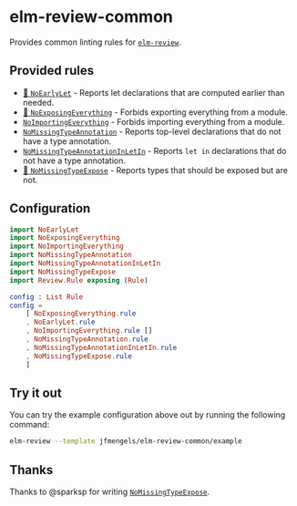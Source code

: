 # elm-review-common

Provides common linting rules for [`elm-review`](https://package.elm-lang.org/packages/jfmengels/elm-review/latest/).


## Provided rules

- [🔧 `NoEarlyLet`](https://package.elm-lang.org/packages/jfmengels/elm-review-common/1.0.4/NoEarlyLet) - Reports let declarations that are computed earlier than needed.
- [🔧 `NoExposingEverything`](https://package.elm-lang.org/packages/jfmengels/elm-review-common/1.0.4/NoExposingEverything "Provides automatic fixes") - Forbids exporting everything from a module.
- [`NoImportingEverything`](https://package.elm-lang.org/packages/jfmengels/elm-review-common/1.0.4/NoImportingEverything) - Forbids importing everything from a module.
- [`NoMissingTypeAnnotation`](https://package.elm-lang.org/packages/jfmengels/elm-review-common/1.0.4/NoMissingTypeAnnotation) - Reports top-level declarations that do not have a type annotation.
- [`NoMissingTypeAnnotationInLetIn`](https://package.elm-lang.org/packages/jfmengels/elm-review-common/1.0.4/NoMissingTypeAnnotationInLetIn) - Reports `let in` declarations that do not have a type annotation.
- [🔧 `NoMissingTypeExpose`](https://package.elm-lang.org/packages/jfmengels/elm-review-common/1.0.4/NoMissingTypeExpose "Provides automatic fixes") - Reports types that should be exposed but are not.


## Configuration

```elm
import NoEarlyLet
import NoExposingEverything
import NoImportingEverything
import NoMissingTypeAnnotation
import NoMissingTypeAnnotationInLetIn
import NoMissingTypeExpose
import Review.Rule exposing (Rule)

config : List Rule
config =
    [ NoExposingEverything.rule
    , NoEarlyLet.rule
    , NoImportingEverything.rule []
    , NoMissingTypeAnnotation.rule
    , NoMissingTypeAnnotationInLetIn.rule
    , NoMissingTypeExpose.rule
    ]
```

## Try it out

You can try the example configuration above out by running the following command:

```bash
elm-review --template jfmengels/elm-review-common/example
```


## Thanks

Thanks to @sparksp for writing [`NoMissingTypeExpose`](https://package.elm-lang.org/packages/jfmengels/elm-review-common/1.0.4/NoMissingTypeExpose).

